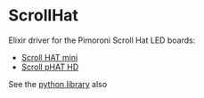 # ScrollHat

Elixir driver for the Pimoroni Scroll Hat LED boards:

* [Scroll HAT mini](https://shop.pimoroni.com/products/scroll-hat-mini)
* [Scroll pHAT HD](https://shop.pimoroni.com/products/scroll-phat-hd)

See the [python library](https://github.com/pimoroni/scroll-phat-hd) also
